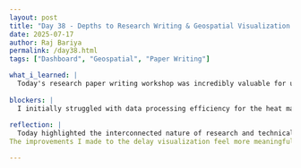 ```yaml
---
layout: post
title: "Day 38 - Depths to Research Writing & Geospatial Visualization Progress"
date: 2025-07-17
author: Raj Bariya
permalink: /day38.html
tags: ["Dashboard", "Geospatial", "Paper Writing"]

what_i_learned: |
  Today's research paper writing workshop was incredibly valuable for understanding the structure and methodology behind academic publications. The session emphasized the importance of crafting compelling abstracts that effectively summarize methodology, findings, and implications. I learned how to structure literature reviews to build strong foundations for research questions, and discovered best practices for presenting data and visualizations in academic contexts. The workshop also highlighted the iterative nature of research writing, showing how papers evolve from initial drafts through peer review incorporation. The Kahoot quiz helped reinforce these concepts and highlighted areas where I need to strengthen my understanding of academic writing conventions. On the technical side, working on the geospatial heat map taught me more about optimizing visualization performance and improving data representation clarity.
  
blockers: |
  I initially struggled with data processing efficiency for the heat map, as large datasets were causing rendering delays. I also need to better understand which visualization techniques work best for different types of geospatial delay data.
  
reflection: | 
  Today highlighted the interconnected nature of research and technical development. The paper writing workshop reinforced how important clear communication is - not just in academic writing, but also in presenting technical work like the geospatial heat map.
The improvements I made to the delay visualization feel more meaningful now that I understand how to properly document and communicate the methodology behind them. The workshop emphasized that good research isn't just about finding insights, but about presenting them in a way that others can understand and build upon. Preparing for Dr. Kofi's presentation made me think critically about what aspects of our work are most important to highlight. It's exciting to see how the various components of our project are coming together into something cohesive and presentable. Looking forward to applying today's writing lessons to document our technical progress more effectively and to continue refining the heat map visualization based on what we've learned about effective data presentation.

---
```

